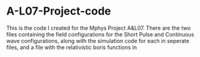# A-L07-Project-code
This is the code I created for the Mphys Project A&amp;L07. There are the two files containing the field configurations for the Short Pulse and Continuous wave configurations, along with the simulation code for each in seperate files, and a file with the relativistic boris functions in 
